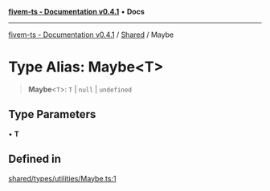 [**fivem-ts - Documentation v0.4.1**](../../../README.md) • **Docs**

***

[fivem-ts - Documentation v0.4.1](../../../README.md) / [Shared](../README.md) / Maybe

# Type Alias: Maybe\<T\>

> **Maybe**\<`T`\>: `T` \| `null` \| `undefined`

## Type Parameters

• **T**

## Defined in

[shared/types/utilities/Maybe.ts:1](https://github.com/Purpose-Dev/fivem-ts/blob/main/src/shared/types/utilities/Maybe.ts#L1)
